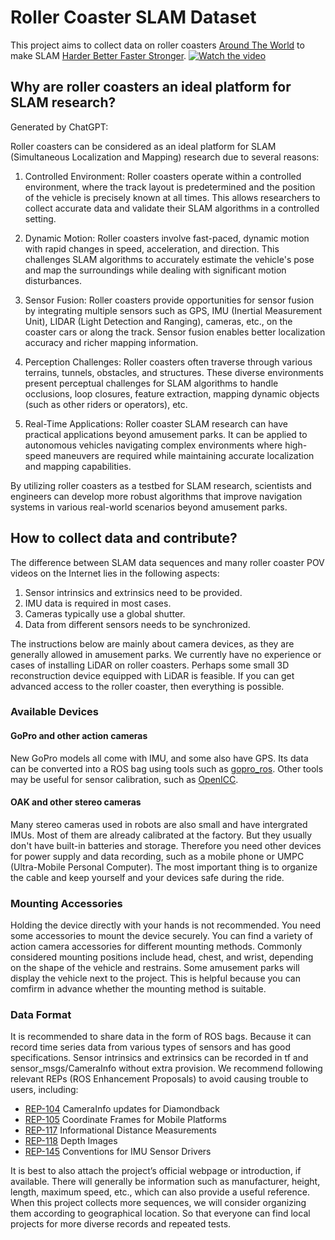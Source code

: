 # Roller Coaster SLAM Dataset
This project aims to collect data on roller coasters [Around The World](https://www.youtube.com/watch?v=tIaFOCzrsYE) to make SLAM [Harder Better Faster Stronger](https://www.youtube.com/watch?v=tIaFOCzrsYE).
[![Watch the video](https://img.youtube.com/vi/tIaFOCzrsYE/maxresdefault.jpg)](https://youtu.be/tIaFOCzrsYE)

## Why are roller coasters an ideal platform for SLAM research?
Generated by ChatGPT:

Roller coasters can be considered as an ideal platform for SLAM (Simultaneous Localization and Mapping) research due to several reasons:

1. Controlled Environment: Roller coasters operate within a controlled environment, where the track layout is predetermined and the position of the vehicle is precisely known at all times. This allows researchers to collect accurate data and validate their SLAM algorithms in a controlled setting.

2. Dynamic Motion: Roller coasters involve fast-paced, dynamic motion with rapid changes in speed, acceleration, and direction. This challenges SLAM algorithms to accurately estimate the vehicle's pose and map the surroundings while dealing with significant motion disturbances.

3. Sensor Fusion: Roller coasters provide opportunities for sensor fusion by integrating multiple sensors such as GPS, IMU (Inertial Measurement Unit), LIDAR (Light Detection and Ranging), cameras, etc., on the coaster cars or along the track. Sensor fusion enables better localization accuracy and richer mapping information.

4. Perception Challenges: Roller coasters often traverse through various terrains, tunnels, obstacles, and structures. These diverse environments present perceptual challenges for SLAM algorithms to handle occlusions, loop closures, feature extraction, mapping dynamic objects (such as other riders or operators), etc.

5. Real-Time Applications: Roller coaster SLAM research can have practical applications beyond amusement parks. It can be applied to autonomous vehicles navigating complex environments where high-speed maneuvers are required while maintaining accurate localization and mapping capabilities.

By utilizing roller coasters as a testbed for SLAM research, scientists and engineers can develop more robust algorithms that improve navigation systems in various real-world scenarios beyond amusement parks.

## How to collect data and contribute?
The difference between SLAM data sequences and many roller coaster POV videos on the Internet lies in the following aspects:

1. Sensor intrinsics and extrinsics need to be provided.
2. IMU data is required in most cases.
3. Cameras typically use a global shutter.
4. Data from different sensors needs to be synchronized.

The instructions below are mainly about camera devices, as they are generally allowed in amusement parks. We currently have no experience or cases of installing LiDAR on roller coasters. Perhaps some small 3D reconstruction device equipped with LiDAR is feasible. If you can get advanced access to the roller coaster, then everything is possible.

### Available Devices
#### GoPro and other action cameras
New GoPro models all come with IMU, and some also have GPS. Its data can be converted into a ROS bag using tools such as [gopro_ros](https://github.com/AutonomousFieldRoboticsLab/gopro_ros). Other tools may be useful for sensor calibration, such as [OpenICC](https://github.com/urbste/OpenImuCameraCalibrator).

#### OAK and other stereo cameras
Many stereo cameras used in robots are also small and have intergrated IMUs. Most of them are already calibrated at the factory. But they usually don't have built-in batteries and storage. Therefore you need other devices for power supply and data recording, such as a mobile phone or UMPC (Ultra-Mobile Personal Computer). The most important thing is to organize the cable and keep yourself and your devices safe during the ride.

### Mounting Accessories
Holding the device directly with your hands is not recommended. You need some accessories to mount the device securely. You can find a variety of action camera accessories for different mounting methods. Commonly considered mounting positions include head, chest, and wrist, depending on the shape of the vehicle and restrains. Some amusement parks will display the vehicle next to the project. This is helpful because you can comfirm in advance whether the mounting method is suitable.

### Data Format
It is recommended to share data in the form of ROS bags. Because it can record time series data from various types of sensors and has good specifications. Sensor intrinsics and extrinsics can be recorded in tf and sensor_msgs/CameraInfo without extra provision. We recommend following relevant REPs (ROS Enhancement Proposals) to avoid causing trouble to users, including:
* [REP-104](https://ros.org/reps/rep-0104.html) CameraInfo updates for Diamondback
* [REP-105](https://ros.org/reps/rep-0105.html) Coordinate Frames for Mobile Platforms
* [REP-117](https://ros.org/reps/rep-0117.html) Informational Distance Measurements
* [REP-118](https://ros.org/reps/rep-0118.html) Depth Images
* [REP-145](https://ros.org/reps/rep-0145.html) Conventions for IMU Sensor Drivers

It is best to also attach the project’s official webpage or introduction, if available. There will generally be information such as manufacturer, height, length, maximum speed, etc., which can also provide a useful reference. When this project collects more sequences, we will consider organizing them according to geographical location. So that everyone can find local projects for more diverse records and repeated tests.
